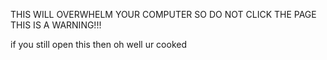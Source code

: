 THIS WILL OVERWHELM YOUR COMPUTER SO DO NOT CLICK THE PAGE THIS IS A WARNING!!!


if you still open this then oh well ur cooked
